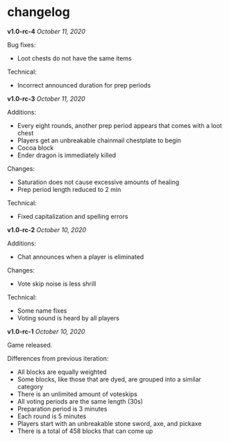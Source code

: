 # changelog

**v1.0-rc-4** *October 11, 2020*

Bug fixes:
* Loot chests do not have the same items

Technical:
* Incorrect announced duration for prep periods

**v1.0-rc-3** *October 11, 2020*

Additions:
* Every eight rounds, another prep period appears that comes with a loot chest
* Players get an unbreakable chainmail chestplate to begin
* Cocoa block
* Ender dragon is immediately killed

Changes:
* Saturation does not cause excessive amounts of healing
* Prep period length reduced to 2 min

Technical:
* Fixed capitalization and spelling errors

**v1.0-rc-2** *October 10, 2020*

Additions:
* Chat announces when a player is eliminated

Changes:
* Vote skip noise is less shrill

Technical:
* Some name fixes
* Voting sound is heard by all players

**v1.0-rc-1** *October 10, 2020*

Game released.

Differences from previous iteration:
* All blocks are equally weighted
* Some blocks, like those that are dyed, are grouped into a similar category
* There is an unlimited amount of voteskips
* All voting periods are the same length (30s)
* Preparation period is 3 minutes
* Each round is 5 minutes
* Players start with an unbreakable stone sword, axe, and pickaxe
* There is a total of 458 blocks that can come up
